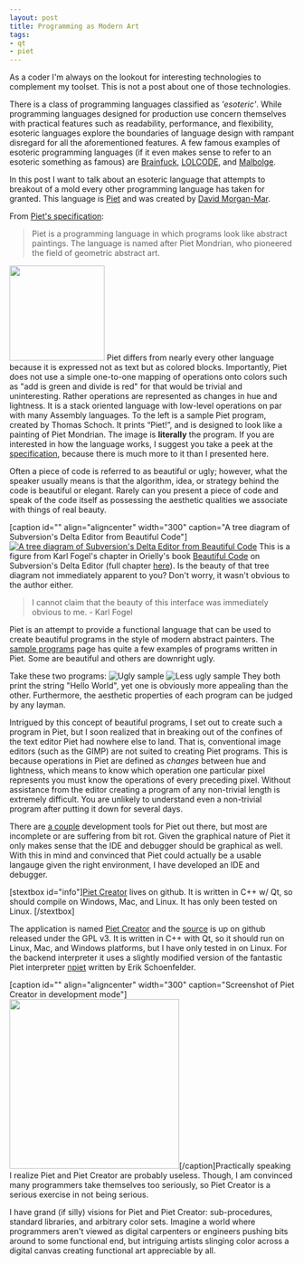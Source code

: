 ```yaml
---
layout: post
title: Programming as Modern Art
tags:
- qt
- piet
---
```

As a coder I'm always on the lookout for interesting technologies to complement my toolset. This is not a post about one of those technologies.

There is a class of programming languages classified as <em>'esoteric'</em>. While programming languages designed for production use concern themselves with practical features such as readability, performance, and flexibility, esoteric languages explore the boundaries of language design with rampant disregard for all the aforementioned features. A few famous examples of esoteric programming languages (if it even makes sense to refer to an esoteric something as famous) are <a href="http://www.muppetlabs.com/~breadbox/bf/">Brainfuck</a>, <a href="http://lolcode.com/">LOLCODE</a>, and <a href="http://en.wikipedia.org/wiki/Malbolge">Malbolge</a>.

In this post I want to talk about an esoteric language that attempts to breakout of a mold every other programming language has taken for granted. This language is <a href="http://www.dangermouse.net/esoteric/piet.html">Piet</a> and was created by <a href="http://www.dangermouse.net/">David Morgan-Mar</a>.

From <a href="http://www.dangermouse.net/esoteric/piet.html">Piet's specification</a>:
<blockquote>Piet is a programming language in which programs look like abstract paintings. The language is named after Piet Mondrian, who pioneered the field of geometric abstract art.</blockquote>

<img alt="" src="http://www.dangermouse.net/esoteric/piet/Piet-4.gif" title="Sample Piet program" class="alignleft" width="168" height="168" /> Piet differs from nearly every other language because it is expressed not as text but as colored blocks. Importantly, Piet does not use a simple one-to-one mapping of operations onto colors such as "add is green and divide is red" for that would be trivial and uninteresting. Rather operations are represented as changes in hue and lightness. It is a stack oriented language with low-level operations on par with many Assembly languages. To the left is a sample Piet program, created by Thomas Schoch. It prints “Piet!”, and is designed to look like a painting of Piet Mondrian. The image is <strong>literally</strong> the program. If you are interested in how the language works, I suggest you take a peek at the <a href="http://www.dangermouse.net/esoteric/piet.html">specification</a>, because there is much more to it than I presented here.

Often a piece of code is referred to as beautiful or ugly; however, what the speaker usually means is that the algorithm, idea, or strategy behind the code is beautiful or elegant. Rarely can you present a piece of code and speak of the code itself as possessing the aesthetic qualities we associate with things of real beauty.

[caption id="" align="aligncenter" width="300" caption="A tree diagram of Subversion's Delta Editor from Beautiful Code"]<a href="http://www.binaryelysium.com/images/beauty_0206.png" rel="lightbox">
![A tree diagram of Subversion's Delta Editor from Beautiful Code](http://www.binaryelysium.com/images/beauty_0206.png "A tree diagram of Subversion's Delta Editor from Beautiful Code")</a>
This is a figure from Karl Fogel's chapter in Orielly's book <a href="http://beautifulcode.oreillynet.com/" title="Beautiful Code the Book">Beautiful Code</a> on Subversion's Delta Editor (full chapter <a href="http://www.red-bean.com/kfogel/beautiful-code/bc-chapter-02.html" title="full chapter 2">here</a>). Is the beauty of that tree diagram not immediately apparent to you? Don't worry, it wasn't obvious to the author either.
<blockquote>I cannot claim that the beauty of this interface was immediately obvious to me. - Karl Fogel</blockquote>

Piet is an attempt to provide a functional language that can be used to create beautiful programs in the style of modern abstract painters. The <a href="http://www.dangermouse.net/esoteric/piet/samples.html" title="sample Piet programs">sample programs</a> page has quite a few examples of programs written in Piet. Some are beautiful and others are downright ugly.

Take these two programs:
<img src="http://www.dangermouse.net/esoteric/piet/Piet_hello_big.png" title="Ugly sample"/> <img src="http://www.dangermouse.net/esoteric/piet/hw1-11.gif" title="Less ugly sample"/>
They both print the string "Hello World", yet one is obviously more appealing than the other. Furthermore, the aesthetic properties of each program can be judged by any layman.

Intrigued by this concept of beautiful programs, I set out to create such a program in Piet, but I soon realized that in breaking out of the confines of the text editor Piet had nowhere else to land. That is, conventional image editors (such as the GIMP) are not suited to creating Piet programs. This is because operations in Piet are defined as <em>changes</em> between hue and lightness, which means to know which operation one particular pixel represents you must know the operations of every preceding pixel. Without assistance from the editor creating a program of any non-trivial length is extremely difficult. You are unlikely to understand even a non-trivial program after putting it down for several days.

There are <a href="http://www.dangermouse.net/esoteric/piet/tools.html" title="Piet tools">a couple</a> development tools for Piet out there, but most are incomplete or are suffering from bit rot. Given the graphical nature of Piet it only makes sense that the IDE and debugger should be graphical as well. With this in mind and convinced that Piet could actually be a usable langauge given the right environment, I have developed an IDE and debugger.

[stextbox id="info"]<a href="http://github.com/Ramblurr/PietCreator/wiki" title="Piet Creator">Piet Creator</a> lives on github. It is written in C++ w/ Qt, so should compile on Windows, Mac, and Linux. It has only been tested on Linux.
[/stextbox]

The application is named <a href="http://github.com/Ramblurr/PietCreator/wiki" title="Piet Creator">Piet Creator</a> and the <a href="https://github.com/Ramblurr/PietCreator" title="Piet Creator source">source</a> is up on github released under the GPL v3. It is written in C++ with Qt, so it should run on Linux, Mac, and Windows platforms, but I have only tested in on Linux. For the backend interpreter it uses a slightly modified version of the fantastic Piet interpreter <a href="http://www.bertnase.de/npiet/" title="npiet, the piet interpreter">npiet</a> written by Erik Schoenfelder.

[caption id="" align="aligncenter" width="300" caption="Screenshot of Piet Creator in development mode"]<a href="http://www.binaryelysium.com/images/pietcreator4.png" rel="lightbox"><img alt="" src="http://www.binaryelysium.com/images/pietcreator4.png" title="Piet Creator Screenshot" width="300" /></a>[/caption]Practically speaking I realize Piet and Piet Creator are probably useless. Though, I am convinced many programmers take themselves too seriously, so Piet Creator is a serious exercise in not being serious.

I have grand (if silly) visions for Piet and Piet Creator: sub-procedures, standard libraries, and arbitrary color sets. Imagine a world where programmers aren't viewed as digital carpenters or engineers pushing bits around to some functional end, but intriguing artists slinging color across a digital canvas creating functional art appreciable by all.
